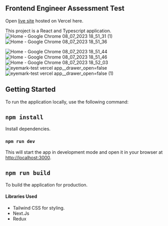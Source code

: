 ## Frontend Engineer Assessment Test
Open [live site](https://eyemark-test.vercel.app/) hosted on Vercel here.

This project is a React and Typescript application.
![Home - Google Chrome 08_07_2023 18_51_31 (1)](https://github.com/GodsfavourWiliiams/eyemark-test/assets/80661256/da0869b6-d68a-46a6-977e-db5a64638ecc)
![Home - Google Chrome 08_07_2023 18_51_36](https://github.com/GodsfavourWiliiams/eyemark-test/assets/80661256/7cd9b3bf-2948-4a8d-a1c3-65564a5209d2)

![Home - Google Chrome 08_07_2023 18_51_44](https://github.com/GodsfavourWiliiams/eyemark-test/assets/80661256/391b561e-67fc-412d-8f12-0d2126264570)
![Home - Google Chrome 08_07_2023 18_51_46](https://github.com/GodsfavourWiliiams/eyemark-test/assets/80661256/dd7c3bce-6927-42a4-b4a9-5e7c319e5049)
![Home - Google Chrome 08_07_2023 18_52_03](https://github.com/GodsfavourWiliiams/eyemark-test/assets/80661256/55aaff6b-ece6-4d23-9838-0464641d8367)
![eyemark-test vercel app__drawer_open=false](https://github.com/GodsfavourWiliiams/eyemark-test/assets/80661256/f4817b97-21ff-4b05-89c7-b875532e3b92)
![eyemark-test vercel app__drawer_open=false (1)](https://github.com/GodsfavourWiliiams/eyemark-test/assets/80661256/3da72485-ce21-4909-adf9-7ba265e5fe81)

## Getting Started

To run the application locally, use the following command:

## `npm install`

Install dependencies.

### `npm run dev`

This will start the app in development mode and open it in your browser at [http://localhost:3000](http://localhost:3000).

## `npm run build`

To build the application for production.

#### Libraries Used

* Tailwind CSS for styling.
* Next.Js
* Redux


